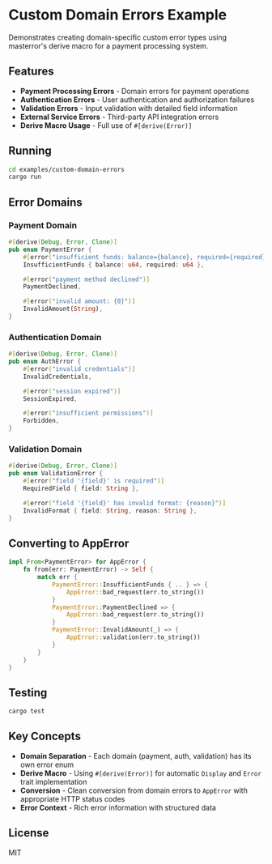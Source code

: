 <!--
SPDX-FileCopyrightText: 2025 RAprogramm <andrey.rozanov.vl@gmail.com>
SPDX-License-Identifier: MIT
-->

# Custom Domain Errors Example

Demonstrates creating domain-specific custom error types using masterror's derive macro for a payment processing system.

## Features

- **Payment Processing Errors** - Domain errors for payment operations
- **Authentication Errors** - User authentication and authorization failures
- **Validation Errors** - Input validation with detailed field information
- **External Service Errors** - Third-party API integration errors
- **Derive Macro Usage** - Full use of `#[derive(Error)]`

## Running

```bash
cd examples/custom-domain-errors
cargo run
```

## Error Domains

### Payment Domain

```rust
#[derive(Debug, Error, Clone)]
pub enum PaymentError {
    #[error("insufficient funds: balance={balance}, required={required}")]
    InsufficientFunds { balance: u64, required: u64 },

    #[error("payment method declined")]
    PaymentDeclined,

    #[error("invalid amount: {0}")]
    InvalidAmount(String),
}
```

### Authentication Domain

```rust
#[derive(Debug, Error, Clone)]
pub enum AuthError {
    #[error("invalid credentials")]
    InvalidCredentials,

    #[error("session expired")]
    SessionExpired,

    #[error("insufficient permissions")]
    Forbidden,
}
```

### Validation Domain

```rust
#[derive(Debug, Error, Clone)]
pub enum ValidationError {
    #[error("field '{field}' is required")]
    RequiredField { field: String },

    #[error("field '{field}' has invalid format: {reason}")]
    InvalidFormat { field: String, reason: String },
}
```

## Converting to AppError

```rust
impl From<PaymentError> for AppError {
    fn from(err: PaymentError) -> Self {
        match err {
            PaymentError::InsufficientFunds { .. } => {
                AppError::bad_request(err.to_string())
            }
            PaymentError::PaymentDeclined => {
                AppError::bad_request(err.to_string())
            }
            PaymentError::InvalidAmount(_) => {
                AppError::validation(err.to_string())
            }
        }
    }
}
```

## Testing

```bash
cargo test
```

## Key Concepts

- **Domain Separation** - Each domain (payment, auth, validation) has its own error enum
- **Derive Macro** - Using `#[derive(Error)]` for automatic `Display` and `Error` trait implementation
- **Conversion** - Clean conversion from domain errors to `AppError` with appropriate HTTP status codes
- **Error Context** - Rich error information with structured data

## License

MIT
